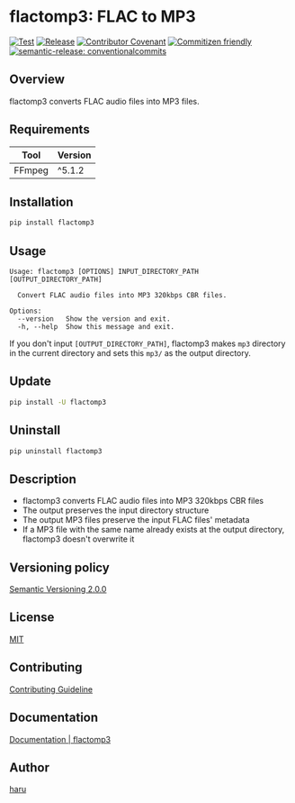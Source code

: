 # flactomp3: FLAC to MP3

[![Test](https://github.com/haru52/flactomp3/actions/workflows/test.yml/badge.svg)](https://github.com/haru52/flactomp3/actions/workflows/test.yml)
[![Release](https://github.com/haru52/flactomp3/actions/workflows/release.yml/badge.svg)](https://github.com/haru52/flactomp3/actions/workflows/release.yml)
[![Contributor Covenant](https://img.shields.io/badge/Contributor%20Covenant-2.1-4baaaa.svg)](https://haru52.github.io/flactomp3/CODE_OF_CONDUCT.html)
[![Commitizen friendly](https://img.shields.io/badge/commitizen-friendly-brightgreen.svg)](https://commitizen.github.io/cz-cli/)
[![semantic-release: conventionalcommits](https://img.shields.io/badge/semantic--release-conventionalcommits-e10079?logo=semantic-release)](https://github.com/semantic-release/semantic-release)

## Overview

flactomp3 converts FLAC audio files into MP3 files.

## Requirements

| Tool   | Version |
| ------ | ------- |
| FFmpeg | ^5.1.2  |

## Installation

```sh
pip install flactomp3
```

## Usage

```console
Usage: flactomp3 [OPTIONS] INPUT_DIRECTORY_PATH [OUTPUT_DIRECTORY_PATH]

  Convert FLAC audio files into MP3 320kbps CBR files.

Options:
  --version   Show the version and exit.
  -h, --help  Show this message and exit.
```

If you don't input `[OUTPUT_DIRECTORY_PATH]`, flactomp3 makes `mp3` directory in the current directory and sets this `mp3/` as the output directory.

## Update

```sh
pip install -U flactomp3
```

## Uninstall

```sh
pip uninstall flactomp3
```

## Description

- flactomp3 converts FLAC audio files into MP3 320kbps CBR files
- The output preserves the input directory structure
- The output MP3 files preserve the input FLAC files' metadata
- If a MP3 file with the same name already exists at the output directory, flactomp3 doesn't overwrite it

## Versioning policy

[Semantic Versioning 2.0.0](https://semver.org/spec/v2.0.0.html)

## License

[MIT](https://github.com/haru52/flactomp3/blob/main/LICENSE)

## Contributing

[Contributing Guideline](https://haru52.github.io/flactomp3/CONTRIBUTING.html)

## Documentation

[Documentation | flactomp3](https://haru52.github.io/flactomp3/)

<!-- vale Microsoft.Vocab = NO -->
## Author
<!-- vale Microsoft.Vocab = YES -->

[haru](https://haru52.com/)
